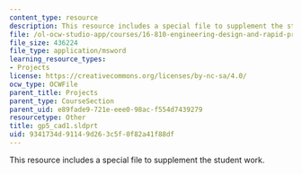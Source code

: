 ```yaml
---
content_type: resource
description: This resource includes a special file to supplement the student work.
file: /ol-ocw-studio-app/courses/16-810-engineering-design-and-rapid-prototyping-january-iap-2005/9341734d91149d263c5f0f82a41f88df_gp5_cad1.sldprt
file_size: 436224
file_type: application/msword
learning_resource_types:
- Projects
license: https://creativecommons.org/licenses/by-nc-sa/4.0/
ocw_type: OCWFile
parent_title: Projects
parent_type: CourseSection
parent_uid: e89fade9-721e-eee0-98ac-f554d7439279
resourcetype: Other
title: gp5_cad1.sldprt
uid: 9341734d-9114-9d26-3c5f-0f82a41f88df
---
```

This resource includes a special file to supplement the student work.